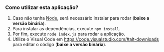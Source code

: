 ### Como utilizar esta aplicação?

1. Caso não tenha [Node](https://nodejs.org/en), será necessário instalar para rodar (**baixe a versão binária**). 
2. Para instalar as dependências, execute `npm install`.
3. Por fim, execute `node index.js` para rodar a aplicação. 
4. Utilize o Visual Code em https://code.visualstudio.com/#alt-downloads para editar o código (**baixe a versão binária**). 